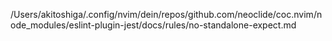 /Users/akitoshiga/.config/nvim/dein/repos/github.com/neoclide/coc.nvim/node_modules/eslint-plugin-jest/docs/rules/no-standalone-expect.md